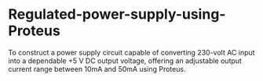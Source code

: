 # Regulated-power-supply-using-Proteus
To construct a power supply circuit capable of converting 230-volt AC input into a dependable +5 V DC  output voltage, offering an adjustable output current range between 10mA and 50mA using Proteus.
